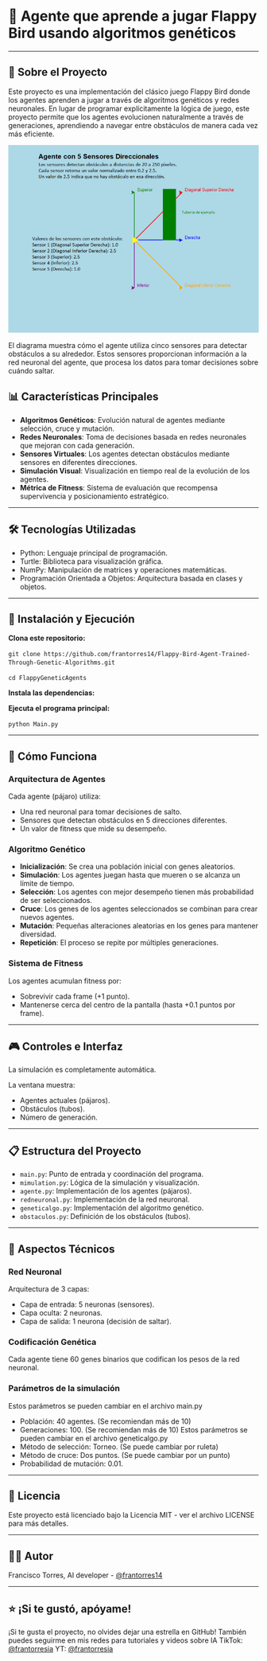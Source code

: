 # 🐤 Agente que aprende a jugar Flappy Bird usando algoritmos genéticos


---

## 🚀 Sobre el Proyecto

Este proyecto es una implementación del clásico juego Flappy Bird donde los agentes aprenden a jugar a través de algoritmos genéticos y redes neuronales. 
En lugar de programar explícitamente la lógica de juego, este proyecto permite que los agentes evolucionen naturalmente a través de generaciones, aprendiendo a navegar entre obstáculos de manera cada vez más eficiente.


![Agente con sensores](sensoresyagente.png)

El diagrama muestra cómo el agente utiliza cinco sensores para detectar obstáculos a su alrededor. Estos sensores proporcionan información a la red neuronal del agente, que procesa los datos para tomar decisiones sobre cuándo saltar.


## 📊 Características Principales

- **Algoritmos Genéticos**: Evolución natural de agentes mediante selección, cruce y mutación.
- **Redes Neuronales**: Toma de decisiones basada en redes neuronales que mejoran con cada generación.
- **Sensores Virtuales**: Los agentes detectan obstáculos mediante sensores en diferentes direcciones.
- **Simulación Visual**: Visualización en tiempo real de la evolución de los agentes.
- **Métrica de Fitness**: Sistema de evaluación que recompensa supervivencia y posicionamiento estratégico.

---

## 🛠️ Tecnologías Utilizadas

- Python: Lenguaje principal de programación.
- Turtle: Biblioteca para visualización gráfica.
- NumPy: Manipulación de matrices y operaciones matemáticas.
- Programación Orientada a Objetos: Arquitectura basada en clases y objetos.

---

## 🔧 Instalación y Ejecución

**Clona este repositorio:**

`git clone https://github.com/frantorres14/Flappy-Bird-Agent-Trained-Through-Genetic-Algorithms.git`

`cd FlappyGeneticAgents`

**Instala las dependencias:**



**Ejecuta el programa principal:**

`python Main.py`

---

## 📖 Cómo Funciona

### Arquitectura de Agentes

Cada agente (pájaro) utiliza:

- Una red neuronal para tomar decisiones de salto.
- Sensores que detectan obstáculos en 5 direcciones diferentes.
- Un valor de fitness que mide su desempeño.

### Algoritmo Genético

- **Inicialización**: Se crea una población inicial con genes aleatorios.
- **Simulación**: Los agentes juegan hasta que mueren o se alcanza un límite de tiempo.
- **Selección**: Los agentes con mejor desempeño tienen más probabilidad de ser seleccionados.
- **Cruce**: Los genes de los agentes seleccionados se combinan para crear nuevos agentes.
- **Mutación**: Pequeñas alteraciones aleatorias en los genes para mantener diversidad.
- **Repetición**: El proceso se repite por múltiples generaciones.

### Sistema de Fitness

Los agentes acumulan fitness por:

- Sobrevivir cada frame (+1 punto).
- Mantenerse cerca del centro de la pantalla (hasta +0.1 puntos por frame).

---

## 🎮 Controles e Interfaz

La simulación es completamente automática.

La ventana muestra:

- Agentes actuales (pájaros).
- Obstáculos (tubos).
- Número de generación.

---

## 📋 Estructura del Proyecto

- `main.py`: Punto de entrada y coordinación del programa.
- `mimulation.py`: Lógica de la simulación y visualización.
- `agente.py`: Implementación de los agentes (pájaros).
- `redneuronal.py`: Implementación de la red neuronal.
- `geneticalgo.py`: Implementación del algoritmo genético.
- `obstaculos.py`: Definición de los obstáculos (tubos).

---

## 🧠 Aspectos Técnicos

### Red Neuronal

Arquitectura de 3 capas:

- Capa de entrada: 5 neuronas (sensores).
- Capa oculta: 2 neuronas.
- Capa de salida: 1 neurona (decisión de saltar).

### Codificación Genética

Cada agente tiene 60 genes binarios que codifican los pesos de la red neuronal.

### Parámetros de la simulación

Estos parámetros se pueden cambiar en el archivo main.py
- Población: 40 agentes. (Se recomiendan más de 10)
- Generaciones: 100. (Se recomiendan más de 10)
Estos parámetros se pueden cambiar en el archivo geneticalgo.py
- Método de selección: Torneo. (Se puede cambiar por ruleta)
- Método de cruce: Dos puntos. (Se puede cambiar por un punto)
- Probabilidad de mutación: 0.01.

---

## 📝 Licencia

Este proyecto está licenciado bajo la Licencia MIT - ver el archivo LICENSE para más detalles.

---

## 👨‍💻 Autor

Francisco Torres, AI developer - [@frantorres14](https://github.com/frantorres14)

---


## ⭐️ ¡Si te gustó, apóyame!

¡Si te gusta el proyecto, no olvides dejar una estrella en GitHub!
También puedes seguirme en mis redes para tutoriales y videos sobre IA
TikTok: [@frantorresia](https://www.tiktok.com/@frantorresia)
YT: [@frantorresia](https://www.youtube.com/@frantorresia)
